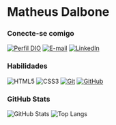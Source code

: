 
# Matheus Dalbone


### Conecte-se comigo
[![Perfil DIO](https://img.shields.io/badge/-Meu%20Perfil%20na%20DIO-00008b?style=for-the-badge)](https://web.dio.me/users/matheusdalbone7)
[![E-mail](https://img.shields.io/badge/-Email-000?style=for-the-badge&logo=microsoft-outlook&logoColor=663399)](mailto:matheusdalbone7@gmail.com)
[![LinkedIn](https://img.shields.io/badge/-LinkedIn-000?style=for-the-badge&logo=linkedin&logoColor=00008b)](https://www.linkedin.com/in/matheus-dalbone-8ab128266/)


### Habilidades
![HTML5](https://img.shields.io/badge/HTML-000?style=for-the-badge&logo=html5&logoColor=00008b)
![CSS3](https://img.shields.io/badge/CSS3-000?style=for-the-badge&logo=css3&logoColor=663399)
[![Git](https://img.shields.io/badge/Git-000?style=for-the-badge&logo=git&logoColor=663399)](https://git-scm.com/doc) 
[![GitHub](https://img.shields.io/badge/GitHub-000?style=for-the-badge&logo=github&logoColor=FFFFF)](https://docs.github.com/)

### GitHub Stats
![GitHub Stats](https://github-readme-stats.vercel.app/api?username=mthwsz&theme=transparent&bg_color=000&border_color=00008b&show_icons=true&icon_color=00008b&title_color=663399&text_color=FFF)
![Top Langs](https://github-readme-stats-git-masterrstaa-rickstaa.vercel.app/api/top-langs/?username=mthwsz&layout=compact&bg_color=000&border_color=00008b&title_color=663399&text_color=FFF)



